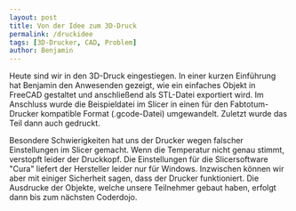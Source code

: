 ```yaml
---
layout: post
title: Von der Idee zum 3D-Druck
permalink: /druckidee
tags: [3D-Drucker, CAD, Problem]
author: Benjamin
---
```


Heute sind wir in den 3D-Druck eingestiegen. In einer kurzen Einführung hat Benjamin den Anwesenden gezeigt, wie ein einfaches Objekt in FreeCAD gestaltet und anschließend als STL-Datei exportiert wird. Im Anschluss wurde die Beispieldatei im Slicer in einen für den Fabtotum-Drucker kompatible Format (.gcode-Datei) umgewandelt. Zuletzt wurde das Teil dann auch gedruckt.

Besondere Schwierigkeiten hat uns der Drucker wegen falscher Einstellungen im Slicer gemacht. Wenn die Temperatur nicht genau stimmt, verstopft leider der Druckkopf. Die Einstellungen für die Slicersoftware "Cura" liefert der Hersteller leider nur für Windows. Inzwischen können wir aber mit einiger Sicherheit sagen, dass der Drucker funktioniert. Die Ausdrucke der Objekte, welche unsere Teilnehmer gebaut haben, erfolgt dann bis zum nächsten Coderdojo.